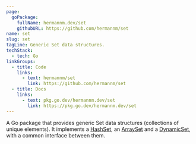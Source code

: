 ```yaml
---
page:
  goPackage:
    fullName: hermannm.dev/set
    githubURL: https://github.com/hermannm/set
name: set
slug: set
tagLine: Generic Set data structures.
techStack:
  - tech: Go
linkGroups:
  - title: Code
    links:
      - text: hermannm/set
        link: https://github.com/hermannm/set
  - title: Docs
    links:
      - text: pkg.go.dev/hermannm.dev/set
        link: https://pkg.go.dev/hermannm.dev/set
---
```


A Go package that provides generic Set data structures (collections of unique elements). It
implements a [HashSet](https://pkg.go.dev/hermannm.dev/set#HashSet), an
[ArraySet](https://pkg.go.dev/hermannm.dev/set#ArraySet) and a
[DynamicSet](https://pkg.go.dev/hermannm.dev/set#DynamicSet), with a common interface between them.
